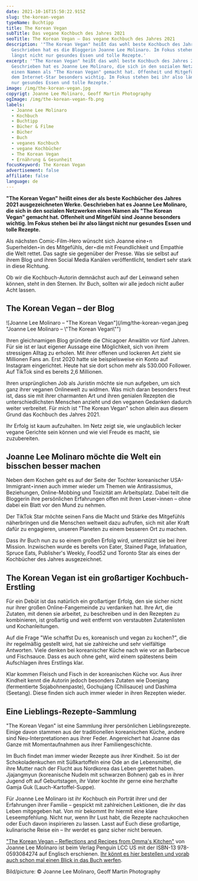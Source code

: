 ```yaml
---
date: 2021-10-16T15:50:22.915Z
slug: the-korean-vegan
typeName: Buchtipp
title: The Korean Vegan
subTitle: Das vegane Kochbuch des Jahres 2021
seoTitle: The Korean Vegan – Das vegane Kochbuch des Jahres 2021
description: '"The Korean Vegan" heißt das wohl beste Kochbuch des Jahres 2021.
  Geschrieben hat es die Bloggerin Joanne Lee Molinaro. Im Fokus stehen bei ihr
  längst nicht nur gesundes Essen und tolle Rezepte.'
excerpt: '"The Korean Vegan" heißt das wohl beste Kochbuch des Jahres 2021.
  Geschrieben hat es Joanne Lee Molinaro, die sich in den sozialen Netzwerken
  einen Namen als "The Korean Vegan" gemacht hat. Offenheit und Mitgefühl sind
  dem Internet-Star besonders wichtig. Im Fokus stehen bei ihr also längst nicht
  nur gesundes Essen und tolle Rezepte.'
image: /img/the-korean-vegan.jpg
copyrigt: Joanne Lee Molinaro, Geoff Martin Photography
ogImage: /img/the-korean-vegan-fb.png
labels:
  - Joanne Lee Molinaro
  - Kochbuch
  - Buchtipp
  - Bücher & Filme
  - Bücher
  - Buch
  - veganes Kochbuch
  - vegane Kochbücher
  - The Korean Vegan
  - Ernährung & Gesunheit
focusKeyword: The Korean Vegan
advertisement: false
affiliate: false
language: de
---
```

**"The Korean Vegan" heißt eines der als beste Kochbücher des Jahres 2021 ausgezeichneten Werke. Geschrieben hat es Joanne Lee Molinaro, die sich in den sozialen Netzwerken einen Namen als "The Korean Vegan" gemacht hat. Offenheit und Mitgefühl sind Joanne besonders wichtig. Im Fokus stehen bei ihr also längst nicht nur gesundes Essen und tolle Rezepte.**

Als nächsten Comic-Film-Hero wünscht sich Joanne eine⋆n Superhelden⋆in des Mitgefühls, der⋆die mit Freundlichkeit und Empathie die Welt rettet. Das sagte sie gegenüber der Presse. Was sie selbst auf ihrem Blog und ihren Social Media Kanälen veröffentlicht, tendiert sehr stark in diese Richtung.

Ob wir die Kochbuch-Autorin demnächst auch auf der Leinwand sehen können, steht in den Sternen. Ihr Buch, sollten wir alle jedoch nicht außer Acht lassen.

## The Korean Vegan – der Blog

![Joanne Lee Molinaro – "The Korean Vegan"](/img/the-korean-vegan.jpeg "Joanne Lee Molinaro – \\"The Korean Vegan\\"")

Ihren gleichnamigen Blog gründete die Chicagoer Anwältin vor fünf Jahren. Für sie ist er laut eigener Aussage eine Möglichkeit, sich von ihrem stressigen Alltag zu erholen. Mit ihrer offenen und lockeren Art zieht sie Millionen Fans an. Erst 2020 hatte sie beispielsweise ein Konto auf Instagram eingerichtet. Heute hat sie dort schon mehr als 530.000 Follower. Auf TikTok sind es bereits 2,6 Millionen.

Ihren ursprünglichen Job als Juristin möchte sie nun aufgeben, um sich ganz ihrer veganen Onlinewelt zu widmen. Was mich daran besonders freut ist, dass sie mit ihrer charmanten Art und ihren genialen Rezepten die unterschiedlichsten Menschen anzieht und den veganen Gedanken dadurch weiter verbreitet. Für mich ist "The Korean Vegan" schon allein aus diesem Grund das Kochbuch des Jahres 2021.

Ihr Erfolg ist kaum aufzuhalten. Im Netz zeigt sie, wie unglaublich lecker vegane Gerichte sein können und wie viel Freude es macht, sie zuzubereiten.

## Joanne Lee Molinaro möchte die Welt ein bisschen besser machen

Neben dem Kochen geht es auf der Seite der Tochter koreanischer USA-Immigrant⋆innen auch immer wieder um Themen wie Antirassismus, Beziehungen, Online-Mobbing und Toxizität am Arbeitsplatz. Dabei teilt die Bloggerin ihre persönlichen Erfahrungen offen mit ihren Leser⋆innen – ohne dabei ein Blatt vor den Mund zu nehmen.

Der TikTok Star möchte seinen Fans die Macht und Stärke des Mitgefühls näherbringen und die Menschen weltweit dazu aufrufen, sich mit aller Kraft dafür zu engagieren, unseren Planeten zu einem besseren Ort zu machen.

Dass ihr Buch nun zu so einem großen Erfolg wird, unterstützt sie bei ihrer Mission. Inzwischen wurde es bereits von Eater, Stained Page, Infatuation, Spruce Eats, Publisher's Weekly, Food52 und Toronto Star als eines der Kochbücher des Jahres ausgezeichnet.

## The Korean Vegan ist ein großartiger Kochbuch-Erstling

Für ein Debüt ist das natürlich ein großartiger Erfolg, den sie sicher nicht nur ihrer großen Online-Fangemeinde zu verdanken hat. Ihre Art, die Zutaten, mit denen sie arbeitet, zu beschreiben und in den Rezepten zu kombinieren, ist großartig und weit entfernt von verstaubten Zutatenlisten und Kochanleitungen.

Auf die Frage "Wie schaffst Du es, koreanisch und vegan zu kochen?", die ihr regelmäßig gestellt wird, hat sie zahlreiche und sehr vielfältige Antworten. Viele denken bei koreanischer Küche nach wie vor an Barbecue und Fischsauce. Dass es auch ohne geht, wird einem spätestens beim Aufschlagen ihres Erstlings klar.

Klar kommen Fleisch und Fisch in der koreanischen Küche vor. Aus ihrer Kindheit kennt die Autorin jedoch besonders Zutaten wie Doenjang (fermentierte Sojabohnenpaste), Gochujang (Chilisauce) und Dashima (Seetang). Diese finden sich auch immer wieder in ihren Rezepten wieder.

## Eine Lieblings-Rezepte-Sammlung

"The Korean Vegan" ist eine Sammlung ihrer persönlichen Lieblingsrezepte. Einige davon stammen aus der traditionellen koreanischen Küche, andere sind Neu-Interpretationen aus ihrer Feder. Angereichert hat Joanne das Ganze mit Momentaufnahmen aus ihrer Familiengeschichte.

Im Buch findet man immer wieder Rezepte aus ihrer Kindheit. So ist der Schokoladenkuchen mit Süßkartoffeln eine Ode an die Lebensmittel, die ihre Mutter nach der Flucht aus Nordkorea das Leben gerettet haben. Jjajangmyun (koreanische Nudeln mit schwarzen Bohnen) gab es in ihrer Jugend oft auf Geburtstagen, ihr Vater kochte ihr gerne eine herzhafte Gamja Guk (Lauch-Kartoffel-Suppe).

Für Joanne Lee Molinaro ist ihr Kochbuch ein Porträt ihrer und der Erfahrungen ihrer Familie – gespickt mit zahlreichen Lektionen, die ihr das Leben mitgegeben hat. Von mir bekommt Ihr hiermit eine klare Leseempfehlung. Nicht nur, wenn Ihr Lust habt, die Rezepte nachzukochen oder Euch davon inspirieren zu lassen. Lasst auf Euch diese großartige, kulinarische Reise ein – Ihr werdet es ganz sicher nicht bereuen.

["The Korean Vegan – Reflections and Recipes from Omma's Kitchen"](https://amzn.to/2YT49y2) von Joanne Lee Molinaro ist beim Verlag Penguin LCC US mit der ISBN-13 978-0593084274 auf Englisch erschienen. [Ihr könnt es hier bestellen und vorab auch schon mal einen Blick in das Buch werfen](https://amzn.to/2YT49y2).

Bild/picture: © Joanne Lee Molinaro, Geoff Martin Photography